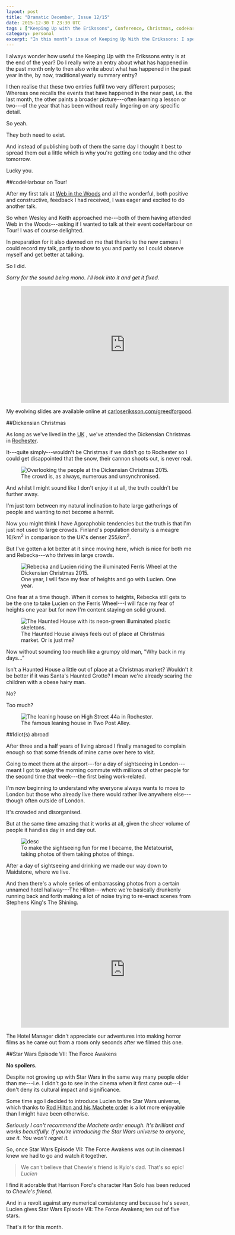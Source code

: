 ```yaml
---
layout: post
title: "Dramatic December, Issue 12/15"
date: 2015-12-30 T 23:30 UTC
tags : ["Keeping Up with the Erikssons", Conference, Christmas, codeHarbour, "Star Wars Episode VII: The Force Awakens", "Star Wars", Finland, "Dickensian Festival", Rochester]
category: personal
excerpt: "In this month’s issue of Keeping Up With the Erikssons: I speak at another conference (even recording it), we go to our traditional Dickensian Christmas, two of my friends from Finland come for a visit and Lucien and I watch the new Star Wars film (spoiler-free)."
---
```

I always wonder how useful the Keeping Up with the Erikssons entry is at the end of the year? Do I really write an entry about what has happened in the past month only to then also write about what has happened in the past year in the, by now, traditional yearly summary entry?

I then realise that these two entries fulfil two very different purposes; Whereas one recalls the events that have happened in the near past, i.e. the last month, the other paints a broader picture---often learning a lesson or two---of the year that has been without really lingering on any specific detail.

So yeah.

They both need to exist.

And instead of publishing both of them the same day I thought it best to spread them out a little which is why you're getting one today and the other tomorrow.

Lucky you.

##codeHarbour on Tour!

After my first talk at [Web in the Woods][finn] and all the wonderful, both positive and constructive, feedback I had received, I was eager and excited to do another talk.

So when Wesley and Keith approached me---both of them having attended Web in the Woods---asking if I wanted to talk at their event codeHarbour on Tour! I was of course delighted.

In preparation for it also dawned on me that thanks to the new camera I could record my talk, partly to show to you and partly so I could observe myself and get better at talking.

So I did.

*Sorry for the sound being mono. I'll look into it and get it fixed.*

<figure class="media-video">
	<iframe width="560" height="315" src="https://www.youtube.com/embed/9JY1_UMTMl4" frameborder="0" allowfullscreen></iframe>
</figure>

My evolving slides are available online at [carloseriksson.com/greedforgood][greed].

##Dickensian Christmas

As long as we've lived in the <abbr title="United Kingdom" class="small-caps">UK</abbr> , we've attended the Dickensian Christmas in [Rochester][map].

It---quite simply---wouldn't be Christmas if we didn't go to Rochester so I could get disappointed that the snow, their cannon shoots out, is never real.

<figure>
	<img class="js-lazy-load" data-original="/assets/posts/2015/december/dramatic-december-issue-12-15/dickensian-christmas-crowd.jpg" alt="Overlooking the people at the Dickensian Christmas 2015.">
	<figcaption>The crowd is, as always, numerous and unsynchronised.</figcaption>
</figure>

And whilst I might sound like I don't enjoy it at all, the truth couldn't be further away.

I'm just torn between my natural inclination to hate large gatherings of people and wanting to not become a hermit.

Now you might think I have Agoraphobic tendencies but the truth is that I'm just not used to large crowds. Finland's population density is a meagre 16/km<sup>2</sup> in comparison to the <abbr class="small-caps">UK</abbr>'s denser 255/km<sup>2</sup>.

But I've gotten a lot better at it since moving here, which is nice for both me and Rebecka---who thrives in large crowds.

<figure>
	<img class="js-lazy-load" data-original="/assets/posts/2015/december/dramatic-december-issue-12-15/dickensian-christmas-ferris-wheel.jpg" alt="Rebecka and Lucien riding the illuminated Ferris Wheel at the Dickensian Christmas 2015.">
	<figcaption>One year, I will face my fear of heights and go with Lucien. One year.</figcaption>
</figure>

One fear at a time though. When it comes to heights, Rebecka still gets to be the one to take Lucien on the Ferris Wheel---I will face my fear of heights one year but for now I'm content staying on solid ground.

<figure>
	<img class="js-lazy-load" data-original="/assets/posts/2015/december/dramatic-december-issue-12-15/dickensian-christmas-haunted-house.jpg" alt="The Haunted House with its neon-green illuminated plastic skeletons.">
	<figcaption>The Haunted House always feels out of place at Christmas market. Or is just me?</figcaption>
</figure>

Now without sounding too much like a grumpy old man, "Why back in my days..."

Isn't a Haunted House a little out of place at a Christmas market? Wouldn't it be better if it was Santa's Haunted Grotto? I mean we're already scaring the children with a obese hairy man.

No?

Too much?

<figure>
	<img class="js-lazy-load" data-original="/assets/posts/2015/december/dramatic-december-issue-12-15/rochester-leaning-house.jpg" alt="The leaning house on High Street 44a in Rochester.">
	<figcaption>The famous leaning house in Two Post Alley.</figcaption>
</figure>

##Idiot(s) abroad

After three and a half years of living abroad I finally managed to complain enough so that some friends of mine came over here to visit.

Going to meet them at the airport---for a day of sightseeing in London---meant I got to *enjoy* the morning commute with millions of other people for the second time that week---the first being work-related.

I'm now beginning to understand why everyone always wants to move to London but those who already live there would rather live anywhere else---though often outside of London.

It's crowded and disorganised.

But at the same time amazing that it works at all, given the sheer volume of people it handles day in and day out.

<figure>
	<img class="js-lazy-load" data-original="/assets/posts/2015/december/dramatic-december-issue-12-15/metatourists.jpg" alt="desc">
	<figcaption>To make the sightseeing fun for me I became, the Metatourist, taking photos of them taking photos of things.</figcaption>
</figure>

After a day of sightseeing and drinking we made our way down to Maidstone, where we live.

And then there's a whole series of embarrassing photos from a certain unnamed hotel hallway---The Hilton---where we're basically drunkenly running back and forth making a lot of noise trying to re-enact scenes from Stephens King's The Shining.

<figure class="media-video">
	<iframe width="560" height="315" src="https://www.youtube.com/embed/9JqO-t4uP10" frameborder="0" allowfullscreen></iframe>
</figure>

The Hotel Manager didn't appreciate our adventures into making horror films as he came out from a room only seconds after we filmed this one.

##Star Wars Episode VII: The Force Awakens

**No spoilers.**

Despite not growing up with Star Wars in the same way many people older than me---i.e. I didn't go to see in the cinema when it first came out---I don't deny its cultural impact and significance.

Some time ago I decided to introduce Lucien to the Star Wars universe, which thanks to [Rod Hilton and his Machete order][machete] is a lot more enjoyable than I might have been otherwise.

*Seriously I can't recommend the Machete order enough. It's brilliant and works beautifully. If you're introducing the Star Wars universe to anyone, use it. You won't regret it.*

So, once Star Wars Episode VII: The Force Awakens was out in cinemas I knew we had to go and watch it together.

> We can't believe that Chewie's friend is Kylo's dad. That's so epic! <cite>Lucien</cite>

I find it adorable that Harrison Ford's character Han Solo has been reduced to *Chewie's friend.*

And in a revolt against any numerical consistency and because he's seven, Lucien gives Star Wars Episode VII: The Force Awakens; ten out of five stars.

That's it for this month.

[finn]: /blog/a-finn-in-the-forest-part-ii
[greed]: http://carloseriksson.com/greedforgood/
[map]: https://www.google.co.uk/maps/place/Rochester,+Medway/@51.3811167,0.4163655,12z/data=!3m1!4b1!4m2!3m1!1s0x47d8c92a6d7a7131:0x1c7ffc1683e563f4
[machete]: http://www.nomachetejuggling.com/2011/11/11/the-star-wars-saga-suggested-viewing-order/